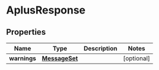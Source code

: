 # AplusResponse

## Properties
Name | Type | Description | Notes
------------ | ------------- | ------------- | -------------
**warnings** | [**MessageSet**](MessageSet.md) |  |  [optional]
